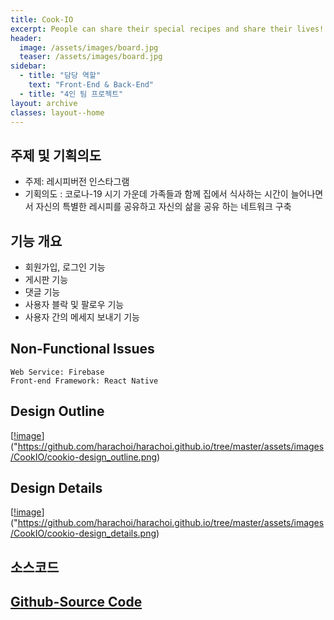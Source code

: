 ```yaml
---
title: Cook-IO
excerpt: People can share their special recipes and share their lives!
header:
  image: /assets/images/board.jpg
  teaser: /assets/images/board.jpg
sidebar:
  - title: "담당 역할"
    text: "Front-End & Back-End"
  - title: "4인 팀 프로젝트"
layout: archive
classes: layout--home
---
```


## 주제 및 기획의도

- 주제: 레시피버전 인스타그램
- 기획의도 : 코로나-19 시기 가운데 가족들과 함께 집에서 식사하는 시간이 늘어나면서 자신의 특별한 레시피를 공유하고 자신의 삶을 공유 하는 네트워크 구축

## 기능 개요

- 회원가입, 로그인 기능
- 게시판 기능
- 댓글 기능
- 사용자 블락 및 팔로우 기능
- 사용자 간의 메세지 보내기 기능

## Non-Functional Issues

```
Web Service: Firebase
Front-end Framework: React Native
```

## Design Outline

<!-- <img src="https://github.com/harachoi/harachoi.github.io/tree/master/assets/images/CookIO/cookio-design_outline.png" width="100%" align="center"> -->

[[!image]("https://github.com/harachoi/harachoi.github.io/tree/master/assets/images/CookIO/cookio-design_outline.png)]("https://github.com/harachoi/harachoi.github.io/tree/master/assets/images/CookIO/cookio-design_outline.png)

## Design Details

<!-- <img src="https://github.com/harachoi/harachoi.github.io/tree/master/assets/images/CookIO/cookio-design_details.png" width="100%" align="center"> -->

[[!image]("https://github.com/harachoi/harachoi.github.io/tree/master/assets/images/CookIO/cookio-design_details.png)]("https://github.com/harachoi/harachoi.github.io/tree/master/assets/images/CookIO/cookio-design_details.png)

<!-- ## 화면 구성	

프로젝트 화면 구성 Site 맵 - 이미지를 클릭해주세요!

{% include gallery caption="" %} -->



## 소스코드

## [Github-Source Code](https://github.com/harachoi/Cook-I-O)
